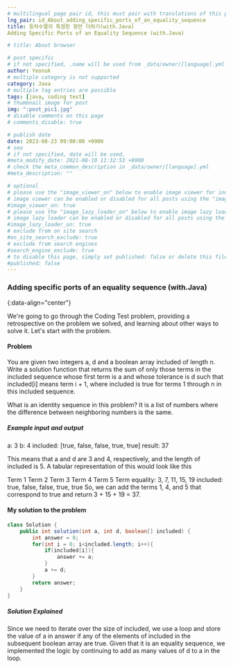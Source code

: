 ```yaml
---
# multilingual page pair id, this must pair with translations of this page. (This name must be unique)
lng_pair: id_About_adding_specific_ports_of_an_equality_sequence
title: 등차수열의 특정한 항만 더하기(with.Java)
Adding Specific Ports of an Equality Sequence (with.Java)

# title: About browser

# post specific
# if not specified, .name will be used from _data/owner/[language].yml
author: Yeonuk
# multiple category is not supported
category: Java
# multiple tag entries are possible
tags: [java, coding test]
# thumbnail image for post
img: ":post_pic1.jpg"
# disable comments on this page
# comments_disable: true

# publish date
date: 2023-08-23 09:00:00 +0900
# seo
# if not specified, date will be used.
#meta_modify_date: 2021-08-10 11:32:53 +0900
# check the meta_common_description in _data/owner/[language].yml
#meta_description: ""

# optional
# please use the "image_viewer_on" below to enable image viewer for individual pages or posts (_posts/ or [language]/_posts folders).
# image viewer can be enabled or disabled for all posts using the "image_viewer_posts: true" setting in _data/conf/main.yml.
#image_viewer_on: true
# please use the "image_lazy_loader_on" below to enable image lazy loader for individual pages or posts (_posts/ or [language]/_posts folders).
# image lazy loader can be enabled or disabled for all posts using the "image_lazy_loader_posts: true" setting in _data/conf/main.yml.
#image_lazy_loader_on: true
# exclude from on site search
#on_site_search_exclude: true
# exclude from search engines
#search_engine_exclude: true
# to disable this page, simply set published: false or delete this file
#published: false
---
```


<!-- outline-start -->

### Adding specific ports of an equality sequence (with.Java)

{:data-align="center"}

<!-- outline-end -->

We're going to go through the Coding Test problem, providing a retrospective on the problem we solved, and learning about other ways to solve it.
Let's start with the problem.

#### Problem

You are given two integers a, d and a boolean array included of length n. Write a solution function that returns the sum of only those terms in the included sequence whose first term is a and whose tolerance is d such that included[i] means term i + 1, where included is true for terms 1 through n in this included sequence.

What is an identity sequence in this problem?
It is a list of numbers where the difference between neighboring numbers is the same.

##### Example input and output

a: 3
b: 4
included: [true, false, false, true, true]
result: 37

This means that a and d are 3 and 4, respectively, and the length of included is 5. A tabular representation of this would look like this

Term 1 Term 2 Term 3 Term 4 Term 5 Term
equality: 3, 7, 11, 15, 19
included: true, false, false, true, true
So, we can add the terms 1, 4, and 5 that correspond to true and return 3 + 15 + 19 = 37.

#### My solution to the problem

```java
class Solution {
    public int solution(int a, int d, boolean[] included) {
        int answer = 0;
        for(int i = 0; i<included.length; i++){
            if(included[i]){
                answer += a;
            }
            a += d;
        }
        return answer;
    }
}
```

##### Solution Explained

Since we need to iterate over the size of included, we use a loop and store the value of a in answer if any of the elements of included in the subsequent boolean array are true. Given that it is an equality sequence, we implemented the logic by continuing to add as many values of d to a in the loop.
